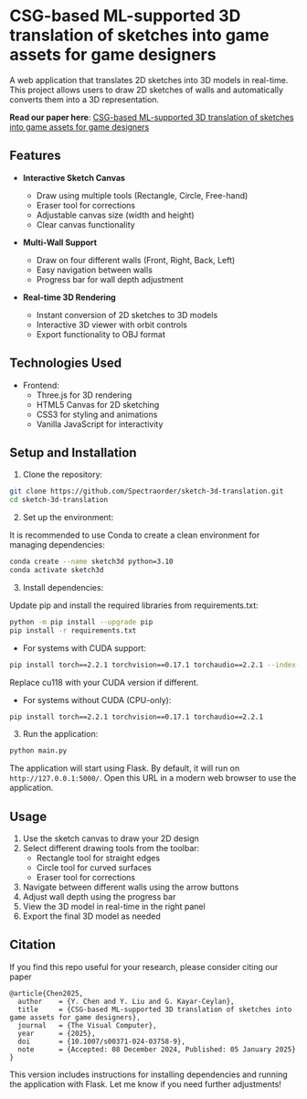 # CSG-based ML-supported 3D translation of sketches into game assets for game designers

A web application that translates 2D sketches into 3D models in real-time. This project allows users to draw 2D sketches of walls and automatically converts them into a 3D representation.

**Read our paper here**: [CSG-based ML-supported 3D translation of sketches into game assets for game designers](https://link.springer.com/article/10.1007/s00371-024-03758-9)

## Features

- **Interactive Sketch Canvas**
  - Draw using multiple tools (Rectangle, Circle, Free-hand)
  - Eraser tool for corrections
  - Adjustable canvas size (width and height)
  - Clear canvas functionality

- **Multi-Wall Support**
  - Draw on four different walls (Front, Right, Back, Left)
  - Easy navigation between walls
  - Progress bar for wall depth adjustment

- **Real-time 3D Rendering**
  - Instant conversion of 2D sketches to 3D models
  - Interactive 3D viewer with orbit controls
  - Export functionality to OBJ format

## Technologies Used

- Frontend:
  - Three.js for 3D rendering
  - HTML5 Canvas for 2D sketching
  - CSS3 for styling and animations
  - Vanilla JavaScript for interactivity

## Setup and Installation

1. Clone the repository:
```bash
git clone https://github.com/Spectraorder/sketch-3d-translation.git
cd sketch-3d-translation
```

2. Set up the environment:

It is recommended to use Conda to create a clean environment for managing dependencies:
```bash
conda create --name sketch3d python=3.10
conda activate sketch3d
```

3. Install dependencies:

Update pip and install the required libraries from requirements.txt:
```bash
python -m pip install --upgrade pip
pip install -r requirements.txt
```

- For systems with CUDA support:
```bash
pip install torch==2.2.1 torchvision==0.17.1 torchaudio==2.2.1 --index-url https://download.pytorch.org/whl/cu118
```
Replace cu118 with your CUDA version if different.

- For systems without CUDA (CPU-only):
```bash
pip install torch==2.2.1 torchvision==0.17.1 torchaudio==2.2.1
```

3. Run the application:
```bash
python main.py
```
The application will start using Flask. By default, it will run on `http://127.0.0.1:5000/`.
Open this URL in a modern web browser to use the application.

## Usage

1. Use the sketch canvas to draw your 2D design
2. Select different drawing tools from the toolbar:
   - Rectangle tool for straight edges
   - Circle tool for curved surfaces
   - Eraser tool for corrections
3. Navigate between different walls using the arrow buttons
4. Adjust wall depth using the progress bar
5. View the 3D model in real-time in the right panel
6. Export the final 3D model as needed

## Citation

If you find this repo useful for your research, please consider citing our paper

```
@article{Chen2025,
  author    = {Y. Chen and Y. Liu and G. Kayar-Ceylan},
  title     = {CSG-based ML-supported 3D translation of sketches into game assets for game designers},
  journal   = {The Visual Computer},
  year      = {2025},
  doi       = {10.1007/s00371-024-03758-9},
  note      = {Accepted: 08 December 2024, Published: 05 January 2025}
}

```

This version includes instructions for installing dependencies and running the application with Flask. Let me know if you need further adjustments!
